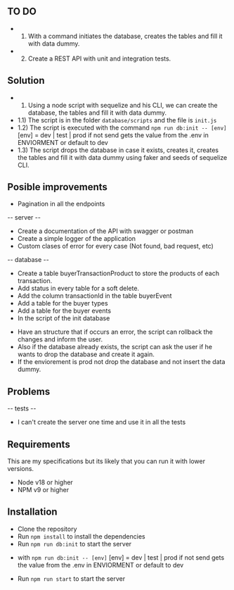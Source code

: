 ## TO DO ##
- 1) With a command initiates the database, creates the tables and fill it with data dummy.
- 2) Create a REST API with unit and integration tests.

## Solution ##
- 1) Using a node script with sequelize and his CLI, we can create the database, the tables and fill it with data dummy.
- 1.1) The script is in the folder `database/scripts` and the file is `init.js`
- 1.2) The script is executed with the command `npm run db:init -- [env]` [env] = dev | test | prod if not send gets the value from the .env in ENVIORMENT or default to dev
- 1.3) The script drops the database in case it exists, creates it, creates the tables and fill it with data dummy using faker and seeds of sequelize CLI.

## Posible improvements ##

- Pagination in all the endpoints

-- server --
- Create a documentation of the API with swagger or postman
- Create a simple logger of the application
- Custom clases of error for every case (Not found, bad request, etc)

-- database --
- Create a table buyerTransactionProduct to store the products of each transaction.
- Add status in every table for a soft delete.
- Add the column transactionId in the table buyerEvent
- Add a table for the buyer types
- Add a table for the buyer events
- In the script of the init database
* Have an structure that if occurs an error, the script can rollback the changes and inform the user. 
* Also if the database already exists, the script can ask the user if he wants to drop the database and create it again.
* If the enviorement is prod not drop the database and not insert the data dummy.

## Problems ##
-- tests --
- I can't create the server one time and use it in all the tests

## Requirements ##
This are my specifications but its likely that you can run it with lower versions.
- Node v18 or higher
- NPM v9 or higher

## Installation ##
- Clone the repository
- Run `npm install` to install the dependencies
- Run `npm run db:init` to start the server
*   with `npm run db:init -- [env]` [env] = dev | test | prod if not send gets the value from the .env in ENVIORMENT or default to dev
- Run `npm run start` to start the server

